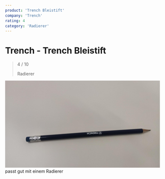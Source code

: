 ```yaml
---
product: 'Trench Bleistift'
company: 'Trench'
rating: 4
category: 'Radierer'
---
```


# Trench - Trench Bleistift
>
> 4 / 10
>
> Radierer

![Trench Bleistift](./assets/trench-trench-bleistift-db32830c-e238-4db9-8f7c-33750d800b81.jpg)
passt gut mit einem Radierer

